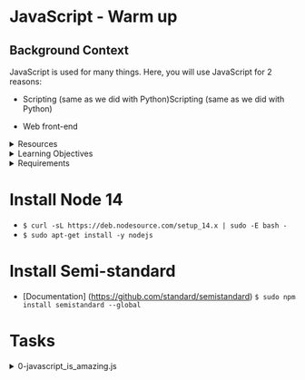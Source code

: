 # JavaScript - Warm up


## Background Context
JavaScript is used for many things. Here, you will use JavaScript for 2 reasons:

- Scripting (same as we did with Python)Scripting (same as we did with Python)

- Web front-end

<details><summary>Resources</summary>
<p> 
- [Writing JavaScript Code](https://developer.mozilla.org/en-US/docs/Learn/Getting_started_with_the_web/JavaScript_basics)
- [Variables](https://developer.mozilla.org/en-US/docs/Learn/JavaScript/First_steps/Variables)
- [Data Types](https://developer.mozilla.org/en-US/docs/Learn/JavaScript/First_steps/Variables)
- [Operators](https://developer.mozilla.org/en-US/docs/Learn/JavaScript/First_steps/Variables)
- [Operator Precedence](https://developer.mozilla.org/en-US/docs/Web/JavaScript/Reference/Operators/Operator_Precedence)
- [Controlling Flow and error handling](https://developer.mozilla.org/en-US/docs/Web/JavaScript/Guide/Control_flow_and_error_handling)
- [Functions](https://developer.mozilla.org/en-US/docs/Learn/JavaScript/Building_blocks/Functions)
- [Objectives and Arrays](https://developer.mozilla.org/en-US/docs/Learn/JavaScript/Objects)
- [Intrinsic Objects](https://developer.mozilla.org/en-US/docs/Learn/JavaScript/Objects)
- [Module Patterns](https://darrenderidder.github.io/talks/ModulePatterns/#/)
- [var, let and constant](https://www.youtube.com/watch?v=sjyJBL5fkp8)
- [JavaScript Tutorial](https://www.youtube.com/watch?v=vZBCTc9zHtI)
- [Modern Js](https://github.com/mbeaudru/modern-js-cheatsheet)
</p>
</details>

<details><summary>Learning Objectives</summary>
<p>
- Why JavaScript programming is amazing
- How to run a JavaScript script
- How to create variables and constants
- What are differences between `var`, `const` and `let`
- What are all the data types available in JavaScript
- How to use the `if`, `if ... else` statements
- How to use comments
- How to affect values to variables
- How to use `while` and `for` loops
- How to use `break` and `continue` statements
- What is a function and how do you use functions
- What does a function that does not use any `return` statement return
- Scope of variables
- What are the arithmetic operators and how to use them
- How to manipulate dictionary
- How to import a file
</p>
</details>

<details><summary>Requirements</summary>
<p>
- Allowed editors: `vi`, `vim`, `emacs`
- All your files will be interpreted on Ubuntu 20.04 LTS using `node` (version 14.x)
- All your files should end with a new line
- The first line of all your files should be exactly `#!/usr/bin/node`
- A `README.md` file, at the root of the folder of the project, is mandatory
- Your code should be `semistandard` compliant (version 16.x.x).[ Rules of Standard ](https://alx-intranet.hbtn.io/rltoken/1T1yg1vOAChRN20Yyz8crw) + [ semicolons on top](https://alx-intranet.hbtn.io/rltoken/35q5Pc6A6KWPyd3kGeRQFg). Also as reference: [AirBNB style](https://github.com/airbnb/javascript)
- All your files must be executable
- The length of your files will be tested using `wc`
</p>
</details>

# Install Node 14
- `$ curl -sL https://deb.nodesource.com/setup_14.x | sudo -E bash -`
- `$ sudo apt-get install -y nodejs`

# Install Semi-standard
- [Documentation] (https://github.com/standard/semistandard)
`$ sudo npm install semistandard --global`


# Tasks
<details><summary>0-javascript_is_amazing.js</summary>
<p>
Write a script that prints “JavaScript is amazing”:

* You must create a constant variable called  **myVar**  with the value “JavaScript is amazing

* You must use  **console.log(...)**  to print all output

* You are not allowed to use  **var**
</p>
</details>

